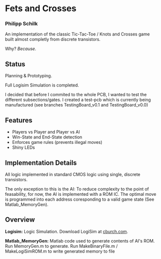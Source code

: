 # Fets and Crosses
### Philipp Schilk

An implementation of the classic Tic-Tac-Toe / Knots and Crosses game
built almost completly from discrete transistors.

Why? *Because.*

## Status
Planning & Prototyping.

Full Logisim Simulation is completed.

I decided that before I commited to the whole PCB, I wanted to test the
different subsections/gates. I created a test-pcb which is currently being
manufactured (see branches TestingBoard_v0.1 and TestingBoard_v0.0)

## Features
- Players vs Player and Player vs AI
- Win-State and End-State detection
- Enforces game rules (prevents illegal moves)
- Shiny LEDs


## Implementation Details

All logic implemented in standard CMOS logic using single, discrete transistors.

The only exception to this is the AI: To reduce complexity to the point of feasability, 
for now, the AI is implemented with a ROM IC. The optimal move is programmed into each
address coresponding to a valid game state (See Matlab_MemoryGen).


## Overview

**Logisim:**
	Logic Simulation.
	Download LogiSim at [cburch.com](http://www.cburch.com/logisim/).
	
**Matlab_MemoryGen:**
	Matlab code used to generate contents of AI's ROM. 
	Run MemoryGen.m to generate. Run MakeBinaryFile.m / MakeLogiSimROM.m to write generated memory to file


